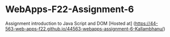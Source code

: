 # WebApps-F22-Assignment-6
Assignment introduction to Java Script and DOM
[Hosted at] (https://44-563-web-apps-f22.github.io/44563-webapps-assignment-6-Kallambhanu/)

